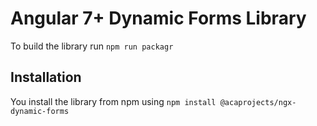 # Angular 7+ Dynamic Forms Library

To build the library run `npm run packagr`

## Installation

You install the library from npm using `npm install @acaprojects/ngx-dynamic-forms`
